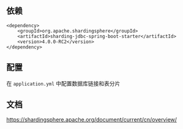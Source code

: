 ## 依赖

```
<dependency>
    <groupId>org.apache.shardingsphere</groupId>
    <artifactId>sharding-jdbc-spring-boot-starter</artifactId>
    <version>4.0.0-RC2</version>
</dependency>
```

## 配置

在 `application.yml` 中配置数据库链接和表分片

## 文档

https://shardingsphere.apache.org/document/current/cn/overview/
